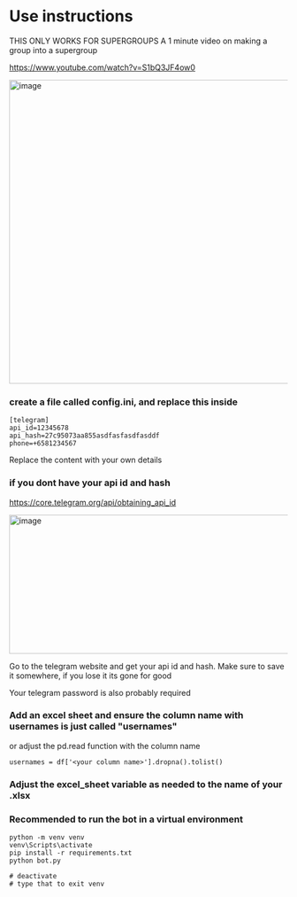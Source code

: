 # Use instructions

THIS ONLY WORKS FOR SUPERGROUPS
A 1 minute video on making a group into a supergroup

https://www.youtube.com/watch?v=S1bQ3JF4ow0

<img width="602" height="549" alt="image" src="https://github.com/user-attachments/assets/1ae52a7b-67c6-4d51-8dd8-b62218f11bbd" />


### create a file called config.ini, and replace this inside
```
[telegram]
api_id=12345678
api_hash=27c95073aa855asdfasfasdfasddf
phone=+6581234567
```

Replace the content with your own details

### if you dont have your api id and hash
https://core.telegram.org/api/obtaining_api_id

<img width="850" height="251" alt="image" src="https://github.com/user-attachments/assets/99a9f21f-8036-4e6a-b1fd-db4c42486812" />

Go to the telegram website and get your api id and hash. Make sure to save it somewhere, if you lose it its gone for good

Your telegram password is also probably required

### Add an excel sheet and ensure the column name with usernames is just called "usernames"
or adjust the pd.read function with the column name
```
usernames = df['<your column name>'].dropna().tolist()
```

### Adjust the excel_sheet variable as needed to the name of your .xlsx

### Recommended to run the bot in a virtual environment

```
python -m venv venv
venv\Scripts\activate
pip install -r requirements.txt
python bot.py

# deactivate
# type that to exit venv 
```



